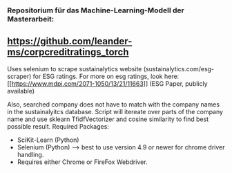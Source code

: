 ### Repositorium für das Machine-Learning-Modell der Masterarbeit:
## https://github.com/leander-ms/corpcreditratings_torch

Uses selenium to scrape sustainalytics website (sustainalytics.com/esg-scraper) for ESG ratings. For more on esg ratings, look here: [[https://www.mdpi.com/2071-1050/13/21/11663]] (ESG Paper, publicly available)

Also, searched company does not have to match with the company names in the sustainalyitcs database. Script will itereate over parts of the company name and use sklearn TfidfVectorizer and cosine similarity to find best possible result.
Required Packages:
- SciKit-Learn (Python)
- Selenium (Python) --> best to use version 4.9 or newer for chrome driver handling. 
- Requires either Chrome or FireFox Webdriver.
